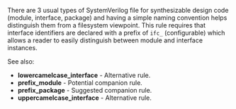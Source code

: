 There are 3 usual types of SystemVerilog file for synthesizable design code
(module, interface, package) and having a simple naming convention helps
distinguish them from a filesystem viewpoint.
This rule requires that interface identifiers are declared with a prefix of
`ifc_` (configurable) which allows a reader to easily distinguish between
module and interface instances.

See also:
  - **lowercamelcase_interface** - Alternative rule.
  - **prefix_module** - Potential companion rule.
  - **prefix_package** - Suggested companion rule.
  - **uppercamelcase_interface** - Alternative rule.
